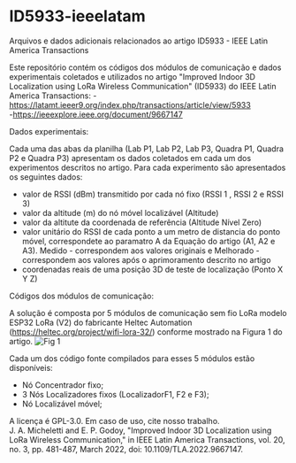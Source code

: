 # ID5933-ieeelatam
Arquivos e dados adicionais relacionados ao artigo ID5933 - IEEE Latin America Transactions

Este repositório contém os códigos dos módulos de comunicação e dados experimentais coletados e utilizados no artigo "Improved Indoor 3D Localization using LoRa Wireless Communication" (ID5933) do IEEE Latin America Transactions:
-https://latamt.ieeer9.org/index.php/transactions/article/view/5933         
-https://ieeexplore.ieee.org/document/9667147

Dados experimentais:

Cada uma das abas da planilha (Lab P1, Lab P2, Lab P3, Quadra P1, Quadra P2 e Quadra P3) apresentam os dados coletados em cada um dos experimentos descritos no artigo.
Para cada experimento são apresentados os seguintes dados:
- valor de RSSI (dBm) transmitido por cada nó fixo (RSSI 1 , RSSI 2 e RSSI 3)
- valor da altitude (m) do nó móvel localizável (Altitude)
- valor da altitute da coordenada de referência (Altitude Nível Zero)
- valor unitário do RSSI de cada ponto a um metro de distancia do ponto móvel, correspondete ao paramatro A da Equação do artigo (A1, A2 e A3). Medido - correspondem aos valores originais e Melhorado - correspondem aos valores após o aprimoramento descrito no artigo 
- coordenadas reais de uma posição 3D de teste de localização (Ponto X Y Z)

Códigos dos módulos de comunicação:

A solução é composta por 5 módulos de comunicação sem fio LoRa modelo ESP32 LoRa (V2) do fabricante Heltec Automation (https://heltec.org/project/wifi-lora-32/) conforme mostrado na Figura 1 do artigo.
![Fig 1](https://user-images.githubusercontent.com/31543410/142046715-6df9f88e-81d3-4c3d-ace0-0b51d541be80.png)

Cada um dos código fonte compilados para esses 5 módulos estão disponíveis: 
- Nó Concentrador fixo;
- 3 Nós Localizadores fixos (LocalizadorF1, F2 e F3);
- Nó Localizável móvel;

A licença é GPL-3.0. Em caso de uso, cite nosso trabalho.     
J. A. Micheletti and E. P. Godoy, "Improved Indoor 3D Localization using LoRa Wireless Communication," in IEEE Latin America Transactions, vol. 20, no. 3, pp. 481-487, March 2022, doi: 10.1109/TLA.2022.9667147.
